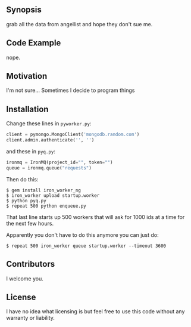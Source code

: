## Synopsis

grab all the data from angellist and hope they don't sue me.

## Code Example

nope.

## Motivation

I'm not sure... Sometimes I decide to program things

## Installation

Change these lines in `pyworker.py`:

```python
client = pymongo.MongoClient('mongodb.random.com')
client.admin.authenticate('', '')
```
and these in `pyq.py`:

```python
ironmq = IronMQ(project_id="", token="")
queue = ironmq.queue("requests")
```

Then do this:

```shell
$ gem install iron_worker_ng
$ iron_worker upload startup.worker
$ python pyq.py
$ repeat 500 python enqueue.py
```

That last line starts up 500 workers that will ask for 1000 ids at a time for the next few hours.

Apparently you don't have to do this anymore you can just do:

```shell
$ repeat 500 iron_worker queue startup.worker --timeout 3600
```

## Contributors

I welcome you.

## License

I have no idea what licensing is but feel free to use this code without any warranty or liability.
